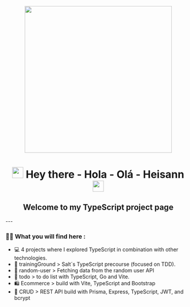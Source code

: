 <div id="header" align="center">
  <img src="https://media.giphy.com/media/iIqmM5tTjmpOB9mpbn/giphy.gif" width="400"/>
</div>
<h1 align="center">
  <img src="https://media.giphy.com/media/hvRJCLFzcasrR4ia7z/giphy.gif" width="30px"/>
  Hey there - Hola - Olá - Heisann  
  <img src="https://media.giphy.com/media/hvRJCLFzcasrR4ia7z/giphy.gif" width="30px"/>
</h1>
<h2 align="center">
Welcome to my TypeScript project page 
</h2>
---

### :technologist: What you will find here :
- :computer:  4 projects where I explored TypeScript in combination with other technologies. 
- :running: trainingGround > Salt´s TypeScript precourse (focused on TDD).
- :construction_worker: random-user > Fetching data from the random user API
- :open_book: todo > to do list with TypeScript, Go and Vite.
- :shopping: Ecommerce > build with Vite, TypeScript and Bootstrap
- :dog: CRUD > REST API build with Prisma, Express, TypeScript, JWT, and bcrypt



